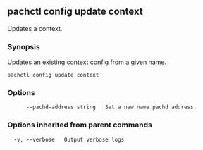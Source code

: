 ## pachctl config update context

Updates a context.

### Synopsis


Updates an existing context config from a given name.

```
pachctl config update context
```

### Options

```
      --pachd-address string   Set a new name pachd address.
```

### Options inherited from parent commands

```
  -v, --verbose   Output verbose logs
```

